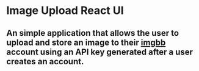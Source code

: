 # Image Upload React UI

## An simple application that allows the user to upload and store an image to their [imgbb](https://imgbb.com/) account using an API key generated after a user creates an account.

